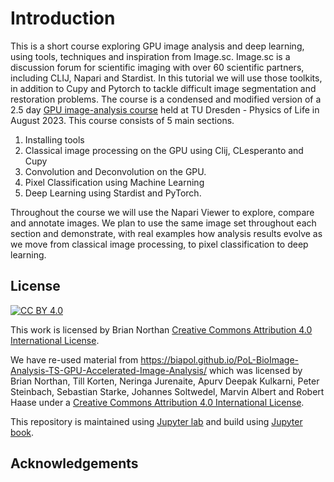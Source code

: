 # Introduction

This is a short course exploring GPU image analysis and deep learning, using tools, techniques and inspiration from Image.sc.  Image.sc is a discussion forum for scientific imaging with over 60 scientific partners, including CLIJ, Napari and Stardist.  In this tutorial we will use those toolkits, in addition to Cupy and Pytorch to tackle difficult image segmentation and restoration problems.  The course is a condensed and modified version of a 2.5 day [GPU image-analysis course](https://github.com/BiAPoL/PoL-BioImage-Analysis-TS-GPU-Accelerated-Image-Analysis/tree/main?tab=readme-ov-file) held at TU Dresden - Physics of Life in August 2023.   This course consists of 5 main sections.

1.  Installing tools
2.  Classical image processing on the GPU using Clij, CLesperanto and Cupy
3.  Convolution and Deconvolution on the GPU.
4.  Pixel Classification using Machine Learning 
5.  Deep Learning using Stardist and PyTorch.

Throughout the course we will use the Napari Viewer to explore, compare and annotate images.  We plan to use the same image set throughout each section and demonstrate, with real examples how analysis results evolve as we move from classical image processing, to pixel classification to deep learning. 

## License

[![CC BY 4.0][cc-by-shield]][cc-by]

This work is licensed by Brian Northan
[Creative Commons Attribution 4.0 International License][cc-by].

We have re-used material from  https://biapol.github.io/PoL-BioImage-Analysis-TS-GPU-Accelerated-Image-Analysis/ which was licensed by Brian Northan, Till Korten, Neringa Jurenaite, Apurv Deepak Kulkarni, Peter Steinbach, Sebastian Starke, Johannes Soltwedel, Marvin Albert and Robert Haase under a
[Creative Commons Attribution 4.0 International License][cc-by].

[cc-by]: http://creativecommons.org/licenses/by/4.0/
[cc-by-image]: https://i.creativecommons.org/l/by/4.0/88x31.png
[cc-by-shield]: https://img.shields.io/badge/License-CC%20BY%204.0-lightgrey.svg

This repository is maintained using [Jupyter lab](https://jupyterlab.readthedocs.io/en/stable/) and build using [Jupyter book](https://jupyterbook.org/intro.html).

## Acknowledgements
